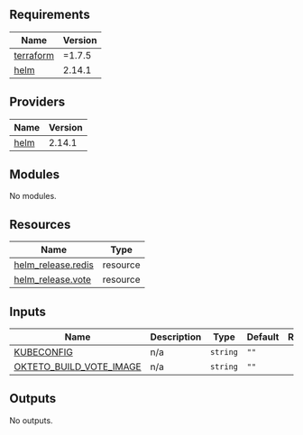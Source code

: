 <!-- BEGIN_TF_DOCS -->
## Requirements

| Name | Version |
|------|---------|
| <a name="requirement_terraform"></a> [terraform](#requirement\_terraform) | =1.7.5 |
| <a name="requirement_helm"></a> [helm](#requirement\_helm) | 2.14.1 |

## Providers

| Name | Version |
|------|---------|
| <a name="provider_helm"></a> [helm](#provider\_helm) | 2.14.1 |

## Modules

No modules.

## Resources

| Name | Type |
|------|------|
| [helm_release.redis](https://registry.terraform.io/providers/hashicorp/helm/2.14.1/docs/resources/release) | resource |
| [helm_release.vote](https://registry.terraform.io/providers/hashicorp/helm/2.14.1/docs/resources/release) | resource |

## Inputs

| Name | Description | Type | Default | Required |
|------|-------------|------|---------|:--------:|
| <a name="input_KUBECONFIG"></a> [KUBECONFIG](#input\_KUBECONFIG) | n/a | `string` | `""` | no |
| <a name="input_OKTETO_BUILD_VOTE_IMAGE"></a> [OKTETO\_BUILD\_VOTE\_IMAGE](#input\_OKTETO\_BUILD\_VOTE\_IMAGE) | n/a | `string` | `""` | no |

## Outputs

No outputs.
<!-- END_TF_DOCS -->
